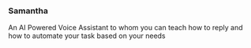 ### Samantha

An AI Powered Voice Assistant to whom you can teach how to reply and how to automate your task based on your needs
